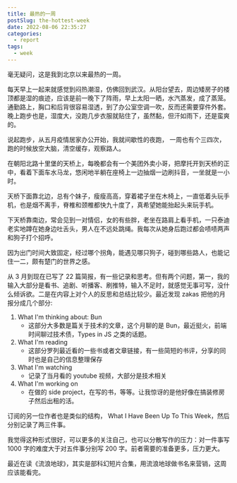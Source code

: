 ```yaml
---
title: 最热的一周
postSlug: the-hottest-week
date: 2022-08-06 22:35:27
categories:
  - report
tags:
  - week
---
```


毫无疑问，这是我到北京以来最热的一周。

每天早上一起来就感觉到闷热潮湿，仿佛回到武汉。从阳台望去，周边矮房子的楼顶都是湿的痕迹，应该是前一晚下了阵雨，早上太阳一晒，水汽蒸发，成了蒸笼。通勤路上，胸口和后背很容易湿透，到了办公室空调一吹，反而还需要穿件外套。晚上跑步也是，湿度大，没跑几步衣服就贴住了，虽然黏，但汗如雨下，还是蛮爽的。

说起跑步，从五月疫情居家办公开始，我就间歇性的夜跑， 一周也有个三四次，跑的时候放空大脑，清空缓存，观察路人。

在朝阳北路十里堡的天桥上，每晚都会有一个美团外卖小哥，把摩托开到天桥的正中，看着下面车水马龙，悠闲地半躺在座椅上一边抽烟一边刷抖音，一坐就是一小时。

天桥下面靠北边，总有个妹子，瘦瘦高高，穿着裙子坐在木椅上，一直低着头玩手机，也是烟不离手，脊椎和颈椎都快九十度了，真希望她能抬起头来玩手机。

下天桥靠南边，常会见到一对情侣，女的有些胖，老坐在路肩上看手机，一只泰迪老实地蹲在她身边吐舌头，男人在不远处跳绳。我每次从她身后跑过都会啧啧两声和狗子打个招呼。

因为出门时间大致固定，经过哪个拐角，能遇见哪只狗子，碰到哪些路人，也能记住一二，颇有楚门的世界之感。

从 3 月到现在已写了 22 篇简报，有一些记录和思考。但有两个问题，第一，我的输入大部分是看书、追剧、听播客、刷推特，输入不足时，就感觉无事可写，没什么倾诉欲。二是在内容上对个人的反思和总结比较少。最近发现 zakas 把他的月报分成几个部分:

1. What I'm thinking about: Bun
   - 这部分大多数是篇关于技术的文章，这个月聊的是 Bun，最近挺火，前端时间聊过技术债，Types in JS 之类的话题。
2. What I'm reading
   - 这部分罗列最近看的一些书或者文章链接，有一些简短的书评，分享的同时也是自己的信息整理保存
3. What I'm watching
   - 记录了当月看的 youtube 视频，大部分是技术相关
4. What I'm working on
   - 在做的 side project，在写的书，等等。让我惊讶的是他好像在搞装修房子然后出租的活。

订阅的另一位作者也是类似的结构， What I Have Been Up To This Week，然后分别记录了两三件事。

我觉得这种形式很好，可以更多的关注自己，也可以分散写作的压力：对一件事写 1000 字的难度大于对五件事分别写 200 字。前者需要的准备更多，压力更大。

最近在读《流浪地球》，其实是部科幻短片合集，用流浪地球做书名来营销，这周应该能看完。
